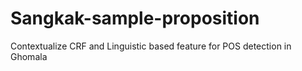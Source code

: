 # Sangkak-sample-proposition

Contextualize CRF and Linguistic based feature for POS detection in Ghomala


